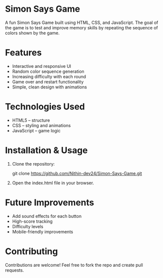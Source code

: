 # Simon Says Game

A fun Simon Says Game built using HTML, CSS, and JavaScript. The goal of the game is to test and improve memory skills by repeating the sequence of colors shown by the game.

# Features

* Interactive and responsive UI
* Random color sequence generation
* Increasing difficulty with each round
* Game over and restart functionality
* Simple, clean design with animations

# Technologies Used

* HTML5 – structure
* CSS – styling and animations
* JavaScript – game logic


# Installation & Usage

1. Clone the repository:

   git clone https://github.com/Nithin-dev24/Simon-Says-Game.git
   
2. Open the index.html file in your browser.

# Future Improvements

* Add sound effects for each button
* High-score tracking
* Difficulty levels
* Mobile-friendly improvements

# Contributing

Contributions are welcome! Feel free to fork the repo and create pull requests.
